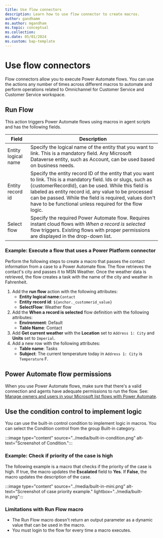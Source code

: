```yaml
---
title: Use flow connectors
description: Learn how to use flow connector to create macros.
author: gandhamm
ms.author: mgandham
ms.topic: conceptual 
ms.collection: 
ms.date: 05/01/2024
ms.custom: bap-template 
---
```

# Use flow connectors

Flow connectors allow you to execute Power Automate flows. You can use the actions any number of times across different macros to automate and perform operations related to Omnichannel for Customer Service and Customer Service workspace.

## Run Flow

This action triggers Power Automate flows using macros in agent scripts and has the following fields.

| Field                | Description                             | 
|----------------------|-----------------------------------------|
| Entity logical name | Specify the logical name of the entity that you want to link. This is a mandatory field. Any Microsoft Dataverse entity, such as Account, can be used based on business needs. | 
| Entity record id     | Specify the entity record ID of the entity that you want to link. This is a mandatory field. Ids or slugs, such as {customerRecordId}, can be used. While this field is labeled as entity record id, any value to be processed can be passed. While the field is required, values don't have to be functional unless required for the flow logic. | 
| Select flow      | Specify the required Power Automate flow. Requires instant cloud flows with *When a record is selected* flow triggers. Existing flows with proper permissions are displayed in the drop-down list. | 

### Example: Execute a flow that uses a Power Platform connector 

Perform the following steps to create a macro that passes the contact information from a case to a Power Automate flow. The flow retrieves the contact's city and passes it to MSN Weather. Once the weather data is retrieved, the flow creates a task with the name of the city and weather in Fahrenheit. 

1. Add the **run flow** action with the following attributes: 
    - **Entity logical name**:`Contact`
    - **Entity record id**: `${anchor._customerid_value}`
    - **SelectFlow**: Weather flow
1. Add the **When a record is selected** flow definition with the following attributes:
     - **Environment**: Default
     - **Table Name**: Contact
1. Add **Get current weather** with the **Location** set to `Address 1: City` and **Units** set to `Imperial`.
1. Add a new row with the following attributes:
    - **Table name**: Tasks
    - **Subject**: The current temperature today in `Address 1: City` is `Temperature` F.
  
## Power Automate flow permissions

When you use Power Automate flows, make sure that there's a valid connection and agents have adequate permissions to run the flow. See: [Manage owners and users in your Microsoft list flows with Power Automate](/sharepoint/dev/business-apps/power-automate/guidance/manage-list-flows).  
 
 
## Use the condition control to implement logic 

You can use the built-in control condition to implement logic in macros. You can select the Condition control from the group Built-in category.

  :::image type="content" source="../media/built-in-condition.png" alt-text="Screenshot of Condition.":::
 

### Example: Check if priority of the case is high 
 
The following example is a macro that checks if the priority of the case is high. If true, the macro updates the **Escalated** field to **Yes**. If **False**, the macro updates the description of the case.

  :::image type="content" source="../media/built-in-mini.png" alt-text="Screenshot of case priority example." lightbox="../media/built-in.png":::

### Limitations with Run Flow macro 
 
- The Run Flow macro doesn't return an output parameter as a dynamic value that can be used in the macro. 
- You must login to the flow for every time a macro executes. 
